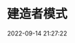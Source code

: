 ---
title: 建造者模式
date: 2022-09-14 21:27:22
permalink: /pages/d841b1/
categories:
  - 设计模式
tags:
  - 建造者模式
---